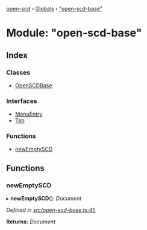 [open-scd](../README.md) › [Globals](../globals.md) › ["open-scd-base"](_open_scd_base_.md)

# Module: "open-scd-base"

## Index

### Classes

* [OpenSCDBase](../classes/_open_scd_base_.openscdbase.md)

### Interfaces

* [MenuEntry](../interfaces/_open_scd_base_.menuentry.md)
* [Tab](../interfaces/_open_scd_base_.tab.md)

### Functions

* [newEmptySCD](_open_scd_base_.md#newemptyscd)

## Functions

###  newEmptySCD

▸ **newEmptySCD**(): *Document*

*Defined in [src/open-scd-base.ts:45](https://github.com/openscd/open-scd/blob/3b3cfc2/src/open-scd-base.ts#L45)*

**Returns:** *Document*

